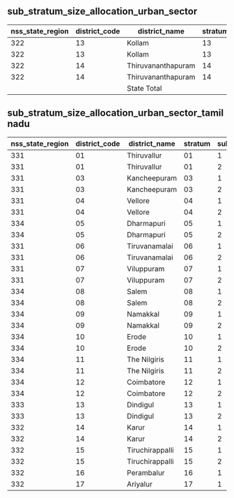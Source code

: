 ## sub_stratum_size_allocation_urban_sector
| nss_state_region | district_code | district_name | stratum | sub_stratum | size_zst | central_sample | state_sample |
|---|---|---|---|---|---|---|---|
| 322 | 13 | Kollam | 13 | 1 | 580 | 6 | 6 |
| 322 | 13 | Kollam | 13 | 2 | 734 | 6 | 6 |
| 322 | 14 | Thiruvananthapuram | 14 | 1 | 652 | 6 | 6 |
| 322 | 14 | Thiruvananthapuram | 14 | 2 | 1716 | 12 | 12 |
|  |  | State Total |  |  | 18044 | 160 | 160 |
## sub_stratum_size_allocation_urban_sector_tamilnadu
| nss_state_region | district_code | district_name | stratum | sub_stratum | size_zst | central_sample | state_sample |
|---|---|---|---|---|---|---|---|
| 331 | 01 | Thiruvallur | 01 | 1 | 1433 | 4 | 4 |
| 331 | 01 | Thiruvallur | 01 | 2 | 3431 | 10 | 10 |
| 331 | 03 | Kancheepuram | 03 | 1 | 2121 | 6 | 6 |
| 331 | 03 | Kancheepuram | 03 | 2 | 3637 | 8 | 8 |
| 331 | 04 | Vellore | 04 | 1 | 1481 | 6 | 6 |
| 331 | 04 | Vellore | 04 | 2 | 1320 | 6 | 6 |
| 334 | 05 | Dharmapuri | 05 | 1 | 297 | 2 | 2 |
| 334 | 05 | Dharmapuri | 05 | 2 | 90 | 2 | 2 |
| 331 | 06 | Tiruvanamalai | 06 | 1 | 468 | 2 | 2 |
| 331 | 06 | Tiruvanamalai | 06 | 2 | 337 | 2 | 2 |
| 331 | 07 | Viluppuram | 07 | 1 | 507 | 2 | 2 |
| 331 | 07 | Viluppuram | 07 | 2 | 251 | 2 | 2 |
| 334 | 08 | Salem | 08 | 1 | 1302 | 6 | 6 |
| 334 | 08 | Salem | 08 | 2 | 1529 | 6 | 6 |
| 334 | 09 | Namakkal | 09 | 1 | 672 | 2 | 2 |
| 334 | 09 | Namakkal | 09 | 2 | 457 | 2 | 2 |
| 334 | 10 | Erode | 10 | 1 | 1775 | 4 | 4 |
| 334 | 10 | Erode | 10 | 2 | 873 | 4 | 4 |
| 334 | 11 | The Nilgiris | 11 | 1 | 503 | 2 | 2 |
| 334 | 11 | The Nilgiris | 11 | 2 | 263 | 2 | 2 |
| 334 | 12 | Coimbatore | 12 | 1 | 2126 | 6 | 6 |
| 334 | 12 | Coimbatore | 12 | 2 | 2589 | 6 | 6 |
| 333 | 13 | Dindigul | 13 | 1 | 941 | 4 | 4 |
| 333 | 13 | Dindigul | 13 | 2 | 468 | 2 | 2 |
| 332 | 14 | Karur | 14 | 1 | 521 | 2 | 2 |
| 332 | 14 | Karur | 14 | 2 | 345 | 2 | 2 |
| 332 | 15 | Tiruchirappalli | 15 | 1 | 875 | 4 | 4 |
| 332 | 15 | Tiruchirappalli | 15 | 2 | 1647 | 4 | 4 |
| 332 | 16 | Perambalur | 16 | 1 | 164 | 2 | 2 |
| 332 | 17 | Ariyalur | 17 | 1 | 188 | 2 | 2 |
